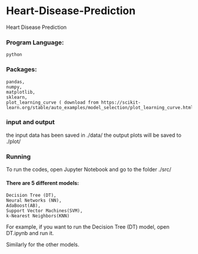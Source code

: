 # Heart-Disease-Prediction
Heart Disease Prediction


###  Program Language:
	python
### Packages: 
	pandas,
	numpy,
	matplotlib,
	sklearn,
	plot_learning_curve ( download from https://scikit-learn.org/stable/auto_examples/model_selection/plot_learning_curve.html)

### input and output
the input data has been saved in ./data/
the output plots will be saved to ./plot/


### Running

To run the codes, open Jupyter Notebook and go to the folder ./src/

#### There are 5 different models:
	Decision Tree (DT),
	Neural Networks (NN),
	AdaBoost(AB),
	Support Vector Machines(SVM),
	k-Nearest Neighbors(KNN)

For example, if you want to run the Decision Tree (DT) model, open DT.ipynb and run it.

Similarly for the other models.